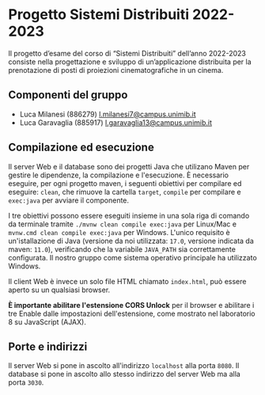 # Progetto Sistemi Distribuiti 2022-2023

Il progetto d’esame del corso di “Sistemi Distribuiti” dell’anno 2022-2023 consiste nella progettazione e sviluppo di un’applicazione distribuita per la 
prenotazione di posti di proiezioni cinematografiche in un cinema.

## Componenti del gruppo

* Luca Milanesi (886279) <l.milanesi7@campus.unimib.it>
* Luca Garavaglia (885917) <l.garavaglia13@campus.unimib.it>

## Compilazione ed esecuzione

Il server Web e il database sono dei progetti Java che utilizano Maven per gestire le dipendenze, la compilazione e l'esecuzione. È necessario eseguire, per 
ogni progetto maven, i seguenti obiettivi per compilare ed eseguire: `clean`, che rimuove la cartella `target`, `compile` per compilare e `exec:java` per 
avviare il componente.

I tre obiettivi possono essere eseguiti insieme in una sola riga di comando da terminale tramite `./mvnw clean compile exec:java` per Linux/Mac e 
`mvnw.cmd clean compile exec:java` per Windows. 
L'unico requisito è un'istallazione di Java (versione da noi utilizzata: `17.0`, versione indicata da maven: `11.0`), verificando che la variabile `JAVA_PATH` 
sia correttamente configurata. Il nostro gruppo come sistema operativo principale ha utilizzato Windows.

Il client Web è invece un solo file HTML chiamato `index.html`, può essere aperto su un qualsiasi browser. 

**È importante abilitare l'estensione CORS Unlock** per il browser e abilitare i tre Enable dalle impostazioni dell'estensione, 
come mostrato nel laboratorio 8 su JavaScript (AJAX).

## Porte e indirizzi

Il server Web si pone in ascolto all'indirizzo `localhost` alla porta `8080`. Il database si pone in ascolto allo stesso indirizzo del server Web ma alla porta `3030`.
